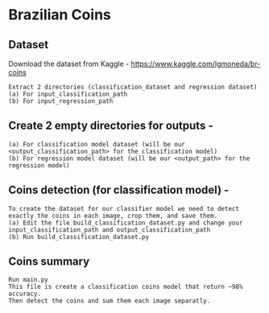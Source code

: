 # Brazilian Coins


## Dataset
Download the dataset from Kaggle - https://www.kaggle.com/lgmoneda/br-coins

    Extract 2 directories (classification_dataset and regression dataset) 
    (a) For input_classification_path 
    (b) For input_regression_path
    
## Create 2 empty directories for outputs -  
    (a) For classification model dataset (will be our <output_classification_path> for the classification model) 
    (b) For regression model dataset (will be our <output_path> for the regression model)
## Coins detection (for classification model) - 
    To create the dataset for our classifier model we need to detect exactly the coins in each image, crop them, and save them. 
    (a) Edit the file build_classification_dataset.py and change your input_classification_path and output_classification_path 
    (b) Run build_classification_dataset.py
##  Coins summary
    Run main.py
    This file is create a classification coins model that return ~98% accuracy.
    Then detect the coins and sum them each image separatly.
